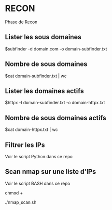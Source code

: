 # RECON

Phase de Recon

## Lister les sous domaines

$subfinder -d domain.com -o domain-subfinder.txt

## Nombre de sous domaines

$cat domain-subfinder.txt | wc

## Lister les domaines actifs

$httpx -l domain-subfinder.txt -o domain-httpx.txt

## Nombre de sous domaines actifs

$cat domain-httpx.txt | wc

## Filtrer les IPs

Voir le script Python dans ce repo

## Scan nmap sur une liste d'IPs

Voir le script BASH dans ce repo

chmod + 

./nmap_scan.sh
